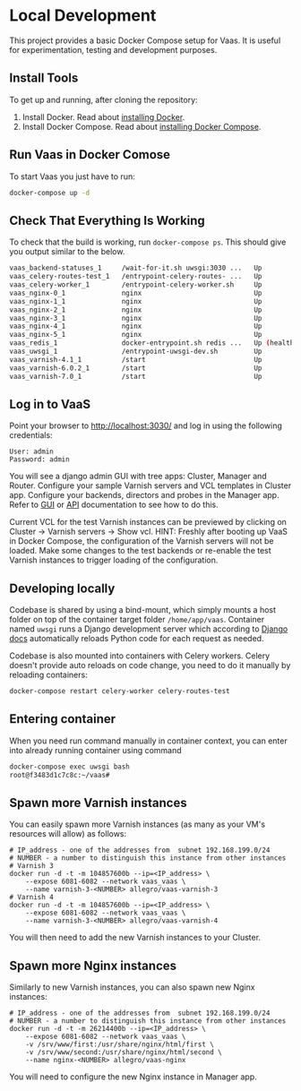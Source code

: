 


Local Development
===============
This project provides a basic Docker Compose setup for Vaas. It is useful for experimentation, testing and development purposes.


Install Tools
----------------
To get up and running, after cloning the repository:

1. Install Docker. Read about [installing Docker](https://docs.docker.com/get-docker/).
1. Install Docker Compose. Read about [installing Docker Compose](https://docs.docker.com/compose/install/).


Run Vaas in Docker Comose
----------------
To start Vaas you just have to run:
```bash
docker-compose up -d
```

Check That Everything Is Working
----------------
To check that the build is working, run `docker-compose ps`. This should give you output similar to the below.

```bash
vaas_backend-statuses_1     /wait-for-it.sh uwsgi:3030 ...   Up
vaas_celery-routes-test_1   /entrypoint-celery-routes- ...   Up
vaas_celery-worker_1        /entrypoint-celery-worker.sh     Up
vaas_nginx-0_1              nginx                            Up             80/tcp
vaas_nginx-1_1              nginx                            Up             80/tcp
vaas_nginx-2_1              nginx                            Up             80/tcp
vaas_nginx-3_1              nginx                            Up             80/tcp
vaas_nginx-4_1              nginx                            Up             80/tcp
vaas_nginx-5_1              nginx                            Up             80/tcp
vaas_redis_1                docker-entrypoint.sh redis ...   Up (healthy)   6379/tcp
vaas_uwsgi_1                /entrypoint-uwsgi-dev.sh         Up             0.0.0.0:3030->3030/tcp,:::3030->3030/tcp
vaas_varnish-4.1_1          /start                           Up             6081/tcp, 6082/tcp
vaas_varnish-6.0.2_1        /start                           Up             6081/tcp, 6082/tcp
vaas_varnish-7.0_1          /start                           Up             6081/tcp, 6082/tcp
```


Log in to VaaS
--------------
Point your browser to <http://localhost:3030/> and log in using the following credentials:

    User: admin
    Password: admin

You will see a django admin GUI with tree apps: Cluster, Manager and Router. Configure your sample Varnish servers and VCL templates in Cluster app. Configure your backends, directors and probes in the Manager app. Refer to [GUI](../documentation/gui.md) or [API](../documentation/api.md) documentation to see how to do this.

Current VCL for the test Varnish instances can be previewed by clicking on Cluster -> Varnish servers -> Show vcl. HINT: Freshly after booting up VaaS in Docker Compose, the configuration of the Varnish servers will not be loaded. Make some changes to the test backends or re-enable the test Varnish instances to trigger loading of the configuration.


Developing locally
---------------------

Codebase is shared by using a bind-mount, which simply mounts a host folder on top of the container target folder  `/home/app/vaas`. 
Container named `uwsgi` runs a Django development server which according to [Django docs](https://docs.djangoproject.com/en/4.0/intro/tutorial01/#the-development-server) 
automatically reloads Python code for each request as needed.

Codebase is also mounted into containers with Celery workers. Celery doesn't provide auto reloads on code change,
 you need to do it manually by reloading containers:

 ```bash
 docker-compose restart celery-worker celery-routes-test
 ```

Entering container
---------------------
When you need run command manually in container context, you can enter into already running container
using command 
```bash
docker-compose exec uwsgi bash
root@f3483d1c7c8c:~/vaas#
```


Spawn more Varnish instances
----------------------------
You can easily spawn more Varnish instances (as many as your VM's resources will allow) as follows:

    # IP_address - one of the addresses from  subnet 192.168.199.0/24
    # NUMBER - a number to distinguish this instance from other instances
    # Varnish 3
    docker run -d -t -m 104857600b --ip=<IP_address> \
        --expose 6081-6082 --network vaas_vaas \
        --name varnish-3-<NUMBER> allegro/vaas-varnish-3
    # Varnish 4
    docker run -d -t -m 104857600b --ip=<IP_address> \
        --expose 6081-6082 --network vaas_vaas \
        --name varnish-3-<NUMBER> allegro/vaas-varnish-4

You will then need to add the new Varnish instances to your Cluster.

Spawn more Nginx instances
--------------------------
Similarly to new Varnish instances, you can also spawn new Nginx instances:

    # IP_address - one of the addresses from  subnet 192.168.199.0/24
    # NUMBER - a number to distinguish this instance from other instances
    docker run -d -t -m 26214400b --ip=<IP_address> \
        --expose 6081-6082 --network vaas_vaas \
        -v /srv/www/first:/usr/share/nginx/html/first \
        -v /srv/www/second:/usr/share/nginx/html/second \
        --name nginx-<NUMBER> allegro/vaas-nginx

You will need to configure the new Nginx instance in Manager app.